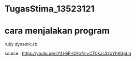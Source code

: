 # TugasStima_13523121

# cara menjalakan program

ruby dynamic.rb

source : https://youtu.be/cY4HiiFHO1o?si=CT0kJcSzxYhKGpLq